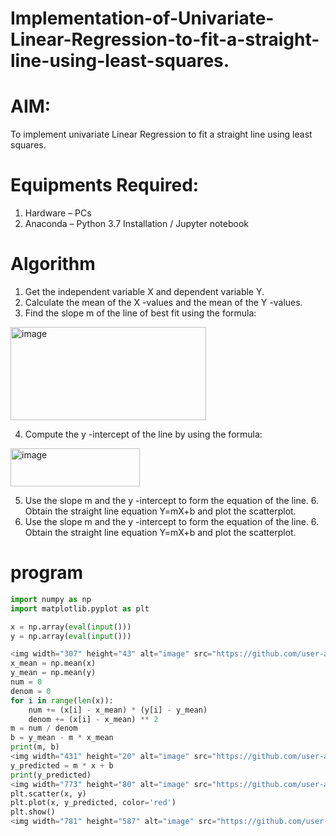 # Implementation-of-Univariate-Linear-Regression-to-fit-a-straight-line-using-least-squares.
# AIM:
To implement univariate Linear Regression to fit a straight line using least squares.

# Equipments Required:
 1. Hardware – PCs
 2. Anaconda – Python 3.7 Installation / Jupyter notebook
  
# Algorithm
 1. Get the independent variable X and dependent variable Y.
 2. Calculate the mean of the X -values and the mean of the Y -values.
 3. Find the slope m of the line of best fit using the formula:
  
   <img width="313" height="149" alt="image" src="https://github.com/user-attachments/assets/e8fe0aea-5fd0-42cb-90a1-3cd22acccace" />
   
   4. Compute the y -intercept of the line by using the formula:
      
   <img width="207" height="61" alt="image" src="https://github.com/user-attachments/assets/c8a46773-55a1-47b4-980e-a5883a88f763" />
   
   5. Use the slope m and the y -intercept to form the equation of the line. 6. Obtain the straight line equation Y=mX+b and plot the                scatterplot.
   6. Use the slope m and the y -intercept to form the equation of the line. 6. Obtain the straight line equation Y=mX+b and plot the              scatterplot.

# program
```python
import numpy as np
import matplotlib.pyplot as plt

x = np.array(eval(input()))
y = np.array(eval(input()))

<img width="307" height="43" alt="image" src="https://github.com/user-attachments/assets/6ceda505-25e6-428d-a62a-2d700c1e62a4" />
x_mean = np.mean(x)
y_mean = np.mean(y)
num = 0 
denom = 0
for i in range(len(x)):
    num += (x[i] - x_mean) * (y[i] - y_mean)
    denom += (x[i] - x_mean) ** 2
m = num / denom    
b = y_mean - m * x_mean
print(m, b)
<img width="431" height="20" alt="image" src="https://github.com/user-attachments/assets/a34e4730-666c-43aa-b4d9-99434f938b13" />
y_predicted = m * x + b
print(y_predicted)
<img width="773" height="80" alt="image" src="https://github.com/user-attachments/assets/63a43b90-a165-4cc8-af4e-0e4152fd586c" />
plt.scatter(x, y)
plt.plot(x, y_predicted, color='red')
plt.show()
<img width="781" height="587" alt="image" src="https://github.com/user-attachments/assets/0cd2f3ff-274e-49a7-ba6e-af0da1bf2fff" />








 
 
  



 

